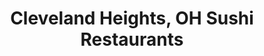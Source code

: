 ---
layout: city
title: Cleveland Heights, OH Sushi Restaurants
permalink: /ohio/cleveland-heights/
stateAbbr: OH
stateName: Ohio
cityName: Cleveland Heights
---